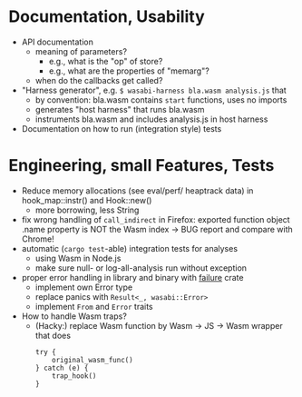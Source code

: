 # Documentation, Usability

- API documentation
    * meaning of parameters?
         - e.g., what is the "op" of store?
         - e.g., what are the properties of "memarg"?
    * when do the callbacks get called?
- "Harness generator", e.g. ```$ wasabi-harness bla.wasm analysis.js``` that
    * by convention: bla.wasm contains ```start``` functions, uses no imports
    * generates "host harness" that runs bla.wasm
    * instruments bla.wasm and includes analysis.js in host harness
- Documentation on how to run (integration style) tests

# Engineering, small Features, Tests

- Reduce memory allocations (see eval/perf/ heaptrack data) in hook_map::instr() and Hook::new()
    * more borrowing, less String
- fix wrong handling of ```call_indirect``` in Firefox: exported function object .name property is NOT the Wasm index -> BUG report and compare with Chrome!
- automatic (```cargo test```-able) integration tests for analyses 
    * using Wasm in Node.js
    * make sure null- or log-all-analysis run without exception
- proper error handling in library and binary with [failure](https://boats.gitlab.io/failure/intro.html) crate
    * implement own Error type
    * replace panics with ```Result<_, wasabi::Error>```
    * implement ```From``` and ```Error``` traits
- How to handle Wasm traps?
    * (Hacky:) replace Wasm function by Wasm -> JS -> Wasm wrapper that does 
        ```
        try { 
            original_wasm_func()
        } catch (e) {
            trap_hook()
        }
        ```
